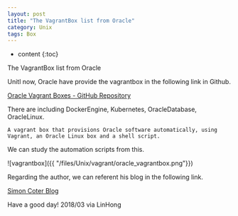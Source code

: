 ```yaml
---
layout: post
title: "The VagrantBox list from Oracle"
category: Unix
tags: Box
---
```


* content
{:toc}


The VagrantBox list from Oracle

Unitl now, Oracle have provide the vagrantbox in the following link in Github.

[Oracle Vagrant Boxes - GitHub Repository](https://github.com/oracle/vagrant-boxes)






There are including DockerEngine, Kubernetes, OracleDatabase, OracleLinux.

	A vagrant box that provisions Oracle software automatically, using Vagrant, an Oracle Linux box and a shell script.

We can study the automation scripts from this.	

![vagrantbox]({{ "/files/Unix/vagrant/oracle_vagrantbox.png"}}) 

Regarding the author, we can referent his blog in the following link.

[Simon Coter Blog](https://blogs.oracle.com/scoter/)

Have a good day! 2018/03 via LinHong
	






